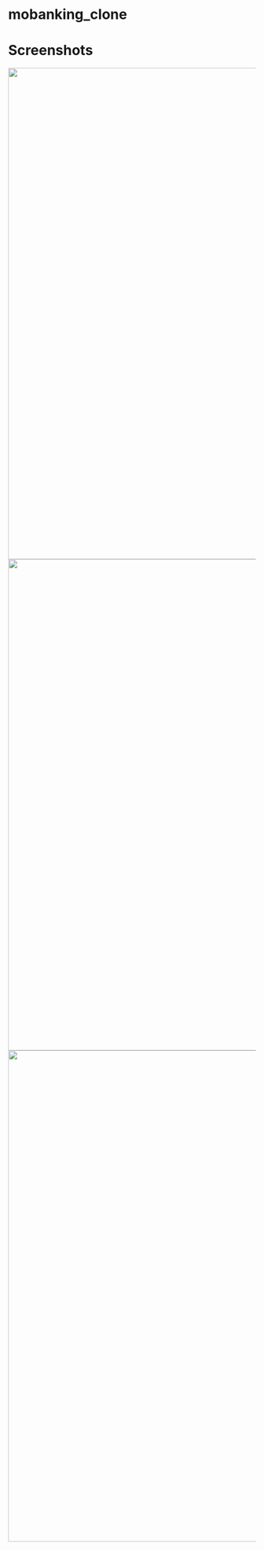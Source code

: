 # mobanking_clone

# Screenshots

<img src="https://user-images.githubusercontent.com/59753519/189091217-899b596f-2988-4fa6-bf2a-e30730810c91.png" align="left" height="1000" width="700" >
<br>
<img src="https://user-images.githubusercontent.com/59753519/189091219-2a5dcf7c-bd6f-4a78-9148-f3de04c2812e.png" align="left" height="1000" width="700" >
<br>
<img src="https://user-images.githubusercontent.com/59753519/189091218-5d3d34ea-d2d2-422b-9202-3a79c8b2dcc4.png" align="left" height="1000" width="700" >
<br>
